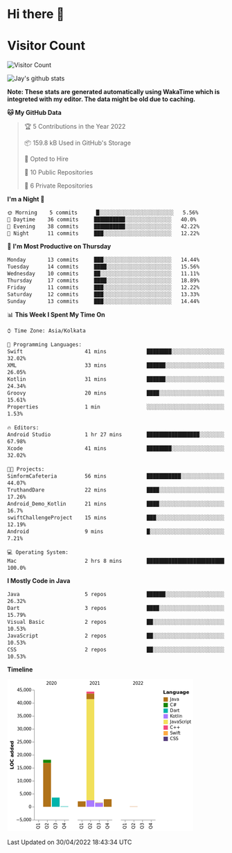 # Hi there 👋 

# Visitor Count
![Visitor Count](https://profile-counter.glitch.me/jay-buddhdev/count.svg)

![Jay's github stats](https://github-readme-stats.vercel.app/api?username=jay-buddhdev&show_icons=true&theme=chartreuse-dark)

**Note: These stats are generated automatically using WakaTime which is integreted with my editor. The data might be old due to caching.**

<!--START_SECTION:waka-->
**🐱 My GitHub Data** 

> 🏆 5 Contributions in the Year 2022
 > 
> 📦 159.8 kB Used in GitHub's Storage 
 > 
> 💼 Opted to Hire
 > 
> 📜 10 Public Repositories 
 > 
> 🔑 6 Private Repositories  
 > 
**I'm a Night 🦉** 

```text
🌞 Morning    5 commits      █░░░░░░░░░░░░░░░░░░░░░░░░   5.56% 
🌆 Daytime    36 commits     ██████████░░░░░░░░░░░░░░░   40.0% 
🌃 Evening    38 commits     ██████████░░░░░░░░░░░░░░░   42.22% 
🌙 Night      11 commits     ███░░░░░░░░░░░░░░░░░░░░░░   12.22%

```
📅 **I'm Most Productive on Thursday** 

```text
Monday       13 commits     ███░░░░░░░░░░░░░░░░░░░░░░   14.44% 
Tuesday      14 commits     ████░░░░░░░░░░░░░░░░░░░░░   15.56% 
Wednesday    10 commits     ██░░░░░░░░░░░░░░░░░░░░░░░   11.11% 
Thursday     17 commits     ████░░░░░░░░░░░░░░░░░░░░░   18.89% 
Friday       11 commits     ███░░░░░░░░░░░░░░░░░░░░░░   12.22% 
Saturday     12 commits     ███░░░░░░░░░░░░░░░░░░░░░░   13.33% 
Sunday       13 commits     ███░░░░░░░░░░░░░░░░░░░░░░   14.44%

```


📊 **This Week I Spent My Time On** 

```text
⌚︎ Time Zone: Asia/Kolkata

💬 Programming Languages: 
Swift                    41 mins             ████████░░░░░░░░░░░░░░░░░   32.02% 
XML                      33 mins             ██████░░░░░░░░░░░░░░░░░░░   26.05% 
Kotlin                   31 mins             ██████░░░░░░░░░░░░░░░░░░░   24.34% 
Groovy                   20 mins             ████░░░░░░░░░░░░░░░░░░░░░   15.61% 
Properties               1 min               ░░░░░░░░░░░░░░░░░░░░░░░░░   1.53%

🔥 Editors: 
Android Studio           1 hr 27 mins        █████████████████░░░░░░░░   67.98% 
Xcode                    41 mins             ████████░░░░░░░░░░░░░░░░░   32.02%

🐱‍💻 Projects: 
SimformCafeteria         56 mins             ███████████░░░░░░░░░░░░░░   44.07% 
TruthandDare             22 mins             ████░░░░░░░░░░░░░░░░░░░░░   17.26% 
Android_Demo_Kotlin      21 mins             ████░░░░░░░░░░░░░░░░░░░░░   16.7% 
swiftChallengeProject    15 mins             ███░░░░░░░░░░░░░░░░░░░░░░   12.19% 
Android                  9 mins              █░░░░░░░░░░░░░░░░░░░░░░░░   7.21%

💻 Operating System: 
Mac                      2 hrs 8 mins        █████████████████████████   100.0%

```

**I Mostly Code in Java** 

```text
Java                     5 repos             ██████░░░░░░░░░░░░░░░░░░░   26.32% 
Dart                     3 repos             ████░░░░░░░░░░░░░░░░░░░░░   15.79% 
Visual Basic             2 repos             ██░░░░░░░░░░░░░░░░░░░░░░░   10.53% 
JavaScript               2 repos             ██░░░░░░░░░░░░░░░░░░░░░░░   10.53% 
CSS                      2 repos             ██░░░░░░░░░░░░░░░░░░░░░░░   10.53%

```


**Timeline**

![Chart not found](https://raw.githubusercontent.com/jay-buddhdev/jay-buddhdev/master/charts/bar_graph.png) 


 Last Updated on 30/04/2022 18:43:34 UTC
<!--END_SECTION:waka-->



